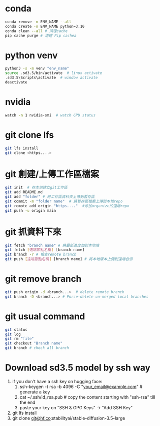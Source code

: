 # conda
```bash
conda remove -n ENV_NAME --all  
conda create -n ENV_NAME python=3.10
conda clean --all # 清理cache
pip cache purge # 清理 Pip cachea
```

# python venv
```bash
python3 -s -m venv "env_name"  
source .sd3.5/bin/activate  # linux activate  
.sd3.5\Scripts\activate  # window activate  
deactivate  
```

# nvidia
```bash
watch -n 1 nvidia-smi  # watch GPU status
```

# git clone lfs  
```bash
git lfs install  
git clone <https....>
```

# git 創建/上傳工作區檔案  
```bash
git init  # 在本地建立git工作區  
git add README.md  
git add "folder" # 將工作區資料夾上傳到暫存區    
git commit -m "folder name"  # 將暫存區檔案上傳到本地repo  
git remote add origin "https...."  #添加organize的遠端repo
git push -u origin main     
```
# git 抓資料下來
```bash
git fetch "branch name" # 將最新進度加到本地端
git fetch [遠端節點名稱] [branch name]
git branch -r # 檢查remote branch
git push [遠端節點名稱] [branch name] # 將本地版本上傳到遠端合併
```

# git remove branch  
```bash
git push origin -d <branch...>  # delete remote branch  
git branch -D <branch...> # Force-delete un-merged local branches  
```

# git usual command  
```bash
git status  
git log  
git rm "file"
git checkout "Branch name"
git branch # check all branch
```

# Download sd3.5 model by ssh way  
1. if you don't have a ssh key on hugging face:  
   1.  ssh-keygen -t rsa -b 4096 -C "your_email@example.com" # generate a key  
   2.  cat ~/.ssh/id_rsa.pub # copy the content starting with "ssh-rsa" till the end  
   3.  paste your key on "SSH & GPG Keys" -> "Add SSH Key"  
2. git lfs install  
3. git clone git@hf.co:stabilityai/stable-diffusion-3.5-large  


